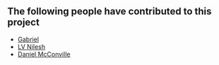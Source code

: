## The following people have contributed to this project

*   [Gabriel](https://github.com/gabrielstuff)
*   [LV Nilesh](https://github.com/lvnilesh)
*   [Daniel McConville](https://github.com/danielmcconville)
